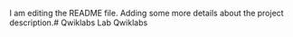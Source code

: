 I am editing the README file. Adding some more details about the project description.# Qwiklabs
Lab Qwiklabs
